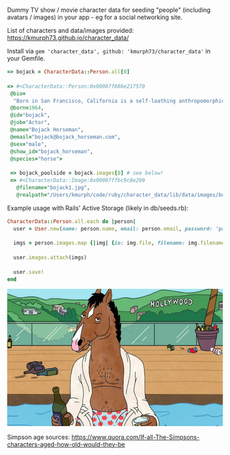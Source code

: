 Dummy TV show / movie character data for seeding "people" (including avatars / images) in your app - eg for a social networking site.

List of characters and data/images provided: https://kmurph73.github.io/character_data/

Install via `gem 'character_data', github: 'kmurph73/character_data'` in your Gemfile.

``` ruby
=> bojack = CharacterData::Person.all[0]

=> #<CharacterData::Person:0x00007f886e217570
 @bio=
  "Born in San Francisco, California is a self-loathing anthropomorphic alcoholic horse currently in his 50s. His acting career peaked when he starred in a successful family sitcom called Horsin' Around in the late 1980s and later The Bojack Horseman Show, an edgier, less successful sitcom which was cancelled in 2007 after just one season. Though he began as a young bright-eyed actor, he has since grown bitter, deeply depressed, and jaded towards Hollywoo and whom he has become post-fame. BoJack has been shown to be caring and insightful, but his insecurities, loneliness, and desperate need for approval often result in self-destructive actions that devastate those around him. Many of his issues stem from his childhood and issues with his unhappy parents, which the audience is shown through flashbacks. At the end of season 5, BoJack checks into rehab after he developed a drug addiction to prescription painkillers he was on which caused him to strangle his co-star when she tried to take them away from him.",
 @born=1964,
 @id="bojack",
 @job="Actor",
 @name="Bojack Horseman",
 @email="bojack@bojack_horseman.com",
 @sex="male",
 @show_id="bojack_horseman",
 @species="horse">

 => bojack_poolside = bojack.images[0] # see below!
 => #<CharacterData::Image:0x00007ffbc9c8e200 
   @filename="bojack1.jpg", 
   @realpath="/Users/kmurph/code/ruby/character_data/lib/data/images/bojack_horseman/bojack1.jpg">
```

Example usage with Rails' Active Storage (likely in db/seeds.rb):

``` ruby
CharacterData::Person.all.each do |person|
  user = User.new(name: person.name, email: person.email, password: 'password')

  imgs = person.images.map {|img| {io: img.file, filename: img.filename}}

  user.images.attach(imgs)

  user.save!
end
```

![bojack](https://raw.githubusercontent.com/kmurph73/character_data/master/lib/data/images/bojack_horseman/bojack1.jpg)

Simpson age sources: https://www.quora.com/If-all-The-Simpsons-characters-aged-how-old-would-they-be
